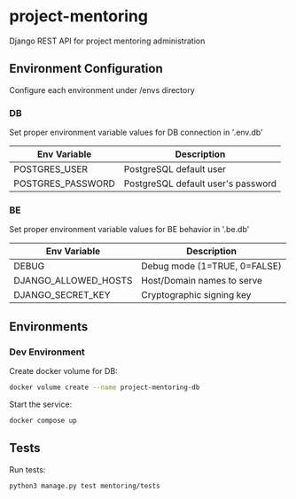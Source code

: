 # project-mentoring

Django REST API for project mentoring administration

## Environment Configuration

Configure each environment under /envs directory

### DB

Set proper environment variable values for DB connection in '.env.db'

| Env Variable             | Description                          |
|--------------------------|--------------------------------------|
| POSTGRES_USER            | PostgreSQL default user              |
| POSTGRES_PASSWORD        | PostgreSQL default user's password   |

### BE

Set proper environment variable values for BE behavior in '.be.db'

| Env Variable             | Description                          |
|--------------------------|--------------------------------------|
| DEBUG                    | Debug mode (1=TRUE, 0=FALSE)         |
| DJANGO_ALLOWED_HOSTS     | Host/Domain names to serve           |
| DJANGO_SECRET_KEY        | Cryptographic signing key            |

## Environments

### Dev Environment

Create docker volume for DB:

```bash
docker volume create --name project-mentoring-db
```

Start the service:

```bash
docker compose up
```

## Tests

Run tests:

```bash
python3 manage.py test mentoring/tests
```
